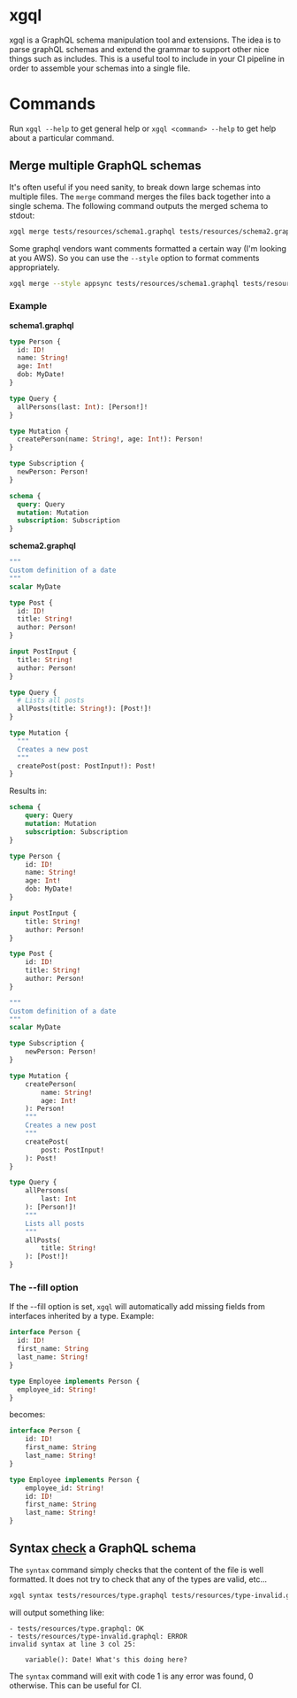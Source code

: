 # xgql

xgql is a GraphQL schema manipulation tool and extensions. The idea is to parse graphQL schemas and extend the grammar to support other nice things such as includes. This is a useful tool to include in your CI pipeline in order to assemble your schemas into a single file.

# Commands

Run `xgql --help` to get general help or `xgql <command> --help` to get help about a particular command.

## Merge multiple GraphQL schemas

It's often useful if you need sanity, to break down large schemas into multiple files. The `merge` command merges the files back together into a single schema. The following command outputs the merged schema to stdout:

```bash
xgql merge tests/resources/schema1.graphql tests/resources/schema2.graphql
```

Some graphql vendors want comments formatted a certain way (I'm looking at you AWS). So you can use the `--style` option to format comments appropriately.

```bash
xgql merge --style appsync tests/resources/schema1.graphql tests/resources/schema2.graphql
```

### Example

**schema1.graphql**

```graphql
type Person {
  id: ID!
  name: String!
  age: Int!
  dob: MyDate!
}

type Query {
  allPersons(last: Int): [Person!]!
}

type Mutation {
  createPerson(name: String!, age: Int!): Person!
}

type Subscription {
  newPerson: Person!
}

schema {
  query: Query
  mutation: Mutation
  subscription: Subscription
}
```

**schema2.graphql**

```graphql
"""
Custom definition of a date
"""
scalar MyDate

type Post {
  id: ID!
  title: String!
  author: Person!
}

input PostInput {
  title: String!
  author: Person!
}

type Query {
  # Lists all posts
  allPosts(title: String!): [Post!]!
}

type Mutation {
  """
  Creates a new post
  """
  createPost(post: PostInput!): Post!
}
```

Results in:

```graphql
schema {
    query: Query
    mutation: Mutation
    subscription: Subscription
}

type Person {
    id: ID!
    name: String!
    age: Int!
    dob: MyDate!
}

input PostInput {
    title: String!
    author: Person!
}

type Post {
    id: ID!
    title: String!
    author: Person!
}

"""
Custom definition of a date
"""
scalar MyDate

type Subscription {
    newPerson: Person!
}

type Mutation {
    createPerson(
        name: String!
        age: Int!
    ): Person!
    """
    Creates a new post
    """
    createPost(
        post: PostInput!
    ): Post!
}

type Query {
    allPersons(
        last: Int
    ): [Person!]!
    """
    Lists all posts
    """
    allPosts(
        title: String!
    ): [Post!]!
}
```

### The --fill option

If the --fill option is set, `xgql` will automatically add missing fields from interfaces inherited by a type. Example:

```graphql
interface Person {
  id: ID!
  first_name: String
  last_name: String!
}

type Employee implements Person {
  employee_id: String!
}
```

becomes:

```graphql
interface Person {
    id: ID!
    first_name: String
    last_name: String!
}

type Employee implements Person {
    employee_id: String!
    id: ID!
    first_name: String
    last_name: String!
}
```

## Syntax [check](check) a GraphQL schema

The `syntax` command simply checks that the content of the file is well formatted. It does not try to check that any of the types are valid, etc...

```bash
xgql syntax tests/resources/type.graphql tests/resources/type-invalid.graphql
```

will output something like:

```
- tests/resources/type.graphql: OK
- tests/resources/type-invalid.graphql: ERROR
invalid syntax at line 3 col 25:

    variable(): Date! What's this doing here?
```

The `syntax` command will exit with code 1 is any error was found, 0 otherwise. This can be useful for CI.


